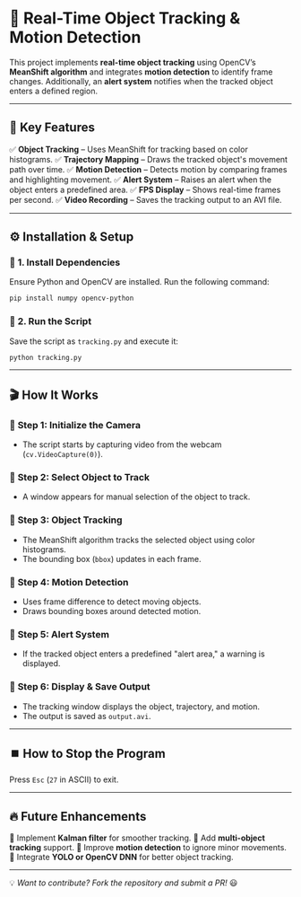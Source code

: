 # 🚀 **Real-Time Object Tracking & Motion Detection**

This project implements **real-time object tracking** using OpenCV’s **MeanShift algorithm** and integrates **motion detection** to identify frame changes. Additionally, an **alert system** notifies when the tracked object enters a defined region.

---

## 🎯 **Key Features**
✅ **Object Tracking** – Uses MeanShift for tracking based on color histograms.
✅ **Trajectory Mapping** – Draws the tracked object's movement path over time.
✅ **Motion Detection** – Detects motion by comparing frames and highlighting movement.
✅ **Alert System** – Raises an alert when the object enters a predefined area.
✅ **FPS Display** – Shows real-time frames per second.
✅ **Video Recording** – Saves the tracking output to an AVI file.

---

## ⚙️ **Installation & Setup**
### 📌 **1. Install Dependencies**
Ensure Python and OpenCV are installed. Run the following command:

```bash
pip install numpy opencv-python
```

### 📌 **2. Run the Script**
Save the script as `tracking.py` and execute it:

```bash
python tracking.py
```

---

## 🎬 **How It Works**
### 📍 **Step 1: Initialize the Camera**
- The script starts by capturing video from the webcam (`cv.VideoCapture(0)`).

### 📍 **Step 2: Select Object to Track**
- A window appears for manual selection of the object to track.

### 📍 **Step 3: Object Tracking**
- The MeanShift algorithm tracks the selected object using color histograms.
- The bounding box (`bbox`) updates in each frame.

### 📍 **Step 4: Motion Detection**
- Uses frame difference to detect moving objects.
- Draws bounding boxes around detected motion.

### 📍 **Step 5: Alert System**
- If the tracked object enters a predefined "alert area," a warning is displayed.

### 📍 **Step 6: Display & Save Output**
- The tracking window displays the object, trajectory, and motion.
- The output is saved as `output.avi`.

---

## ⏹️ **How to Stop the Program**
Press `Esc` (`27` in ASCII) to exit.

---

## 🔥 **Future Enhancements**
🚀 Implement **Kalman filter** for smoother tracking.
🚀 Add **multi-object tracking** support.
🚀 Improve **motion detection** to ignore minor movements.
🚀 Integrate **YOLO or OpenCV DNN** for better object tracking.

---

💡 *Want to contribute? Fork the repository and submit a PR!* 😃
